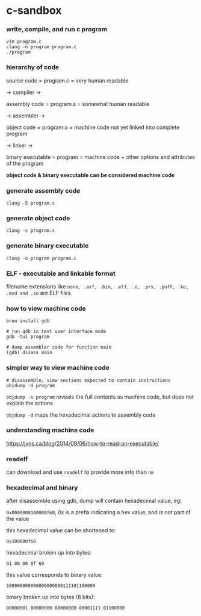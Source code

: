 # c-sandbox

### write, compile, and run c program

```
vim program.c
clang -o program program.c
./program
```

### hierarchy of code

source code = program.c = very human readable

-> compiler ->

assembly code = program.s = somewhat human readable

-> assembler ->

object code = program.o = machine code not yet linked into complete program

-> linker ->

binary executable = program = machine code + other options and attributes of
the program

**object code & binary executable can be considered machine code**

### generate assembly code

```
clang -S program.c
```

### generate object code

```
clang -c program.c
```

### generate binary executable

```
clang -o program program.c
```

### ELF - executable and linkable format

filename extensions like 
`none, .axf, .bin, .elf, .o, .prx, .puff, .ko, .mod and .so`
are ELF files

### how to view machine code

```
brew install gdb

# run gdb in text user interface mode
gdb -tui program

# dump assembler code for function main
(gdb) disass main
```

### simpler way to view machine code

```
# disassemble, view sections expected to contain instructions
objdump -d program
```

`objdump -s program` reveals the full contents as machine code, but does not
explain the actions

`objdump -d` maps the hexadecimal actions to assembly code

### understanding machine code

https://jvns.ca/blog/2014/09/06/how-to-read-an-executable/

### readelf

can download and use `readelf` to provide more info than `nm`

### hexadecimal and binary

after disassemble using gdb, dump will contain hexadecimal value, eg:

`0x0000000100000f60`, 0x is a prefix indicating a hex value, and is not part of
the value

this hexadecimal value can be shortened to:

`0x100000f60`

hexadecimal broken up into bytes:

`01 00 00 0f 60`

this value corresponds to binary value:

`100000000000000000000111101100000`

binary broken up into bytes (8 bits):

`00000001 00000000 00000000 00001111 01100000`

